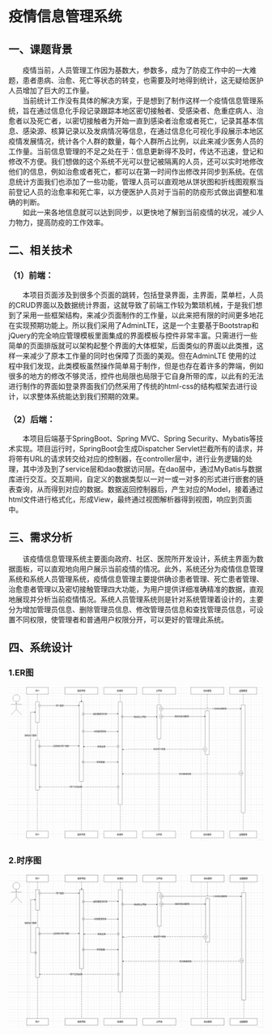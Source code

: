 # 疫情信息管理系统
## 一、课题背景
&ensp;&ensp;&ensp;&ensp;疫情当前，人员管理工作因为基数大，参数多，成为了防疫工作中的一大难题，患者患病、治愈、死亡等状态的转变，也需要及时地得到统计，这无疑给医护人员增加了巨大的工作量。  
&ensp;&ensp;&ensp;&ensp;当前统计工作没有具体的解决方案，于是想到了制作这样一个疫情信息管理系统，旨在通过信息化手段记录跟踪本地区密切接触者、受感染者、危重症病人、治愈者以及死亡者，以密切接触者为开始一直到感染者治愈或者死亡，记录其基本信息、感染源、核算记录以及发病情况等信息，在通过信息化可视化手段展示本地区疫情发展情况，统计各个人群的数量，每个人群所占比例，以此来减少医务人员的工作量。当前信息管理的不足之处在于：信息更新得不及时，传达不迅速，登记和修改不方便。我们想做的这个系统不光可以登记被隔离的人员，还可以实时地修改他们的信息，例如治愈或者死亡，都可以在第一时间作出修改并同步到系统。在信息统计方面我们也添加了一些功能，管理人员可以直观地从饼状图和折线图观察当前登记人员的治愈率和死亡率，以方便医护人员对于当前的防疫形式做出调整和准确的判断。  
&ensp;&ensp;&ensp;&ensp;如此一来各地信息就可以达到同步，以更快地了解到当前疫情的状况，减少人力物力，提高防疫的工作效率。
## 二、相关技术
### （1）前端：
&ensp;&ensp;&ensp;&ensp;本项目页面涉及到很多个页面的跳转，包括登录界面，主界面，菜单栏，人员的CRUD界面以及数据统计界面，这就导致了前端工作较为繁琐机械，于是我们想到了采用一些框架结构，来减少页面制作的工作量，以此来把有限的时间更多地花在实现预期功能上。所以我们采用了AdminLTE，这是一个主要基于Bootstrap和jQuery的完全响应管理模板里面集成的界面模板与控件非常丰富。只需进行一些简单的页面排版就可以架构起整个界面的大体框架，后面类似的界面以此类推，这样一来减少了原本工作量的同时也保障了页面的美观。但在AdminLTE 使用的过程中我们发现，此类模板虽然操作简单易于制作，但是也存在着许多的弊端，例如很多的地方的修改不够灵活，控件也局限也局限于它自身所带的库，以此有的无法进行制作的界面如登录界面我们仍然采用了传统的html-css的结构框架去进行设计，以求整体系统能达到我们预期的效果。
### （2）后端：
&ensp;&ensp;&ensp;&ensp;本项目后端基于SpringBoot、Spring MVC、Spring Security、Mybatis等技术实现。项目运行时，SpringBoot会生成Dispatcher Servlet拦截所有的请求，并将带有URL的请求转交给对应的控制器，在controller层中，进行业务逻辑的处理，其中涉及到了service层和dao数据访问层。在dao层中，通过MyBatis与数据库进行交互。交互期间，自定义的数据类型以一对一或一对多的形式进行嵌套的链表查询，从而得到对应的数据。数据返回控制器后，产生对应的Model，接着通过html文件进行格式化，形成View，最终通过视图解析器得到视图，响应到页面中。
## 三、需求分析
&ensp;&ensp;&ensp;&ensp;该疫情信息管理系统主要面向政府、社区、医院所开发设计，系统主界面为数据面板，可以直观地向用户展示当前疫情的情况。此外，系统还分为疫情信息管理系统和系统人员管理系统，疫情信息管理主要提供确诊患者管理、死亡患者管理、治愈患者管理以及密切接触管理四大功能，为用户提供详细准确精准的数据，直观地展现并分析当前疫情情况。系统人员管理系统则是针对系统管理着设计的，主要分为增加管理员信息、删除管理员信息、修改管理员信息和查找管理员信息，可设置不同权限，使管理者和普通用户权限分开，可以更好的管理此系统。
## 四、系统设计
### 1.ER图
![image](https://github.com/Lance15845/Management-System/blob/main/src/main/image.png)
### 2.时序图
![image](https://github.com/Lance15845/Management-System/blob/main/src/main/image1.png)
